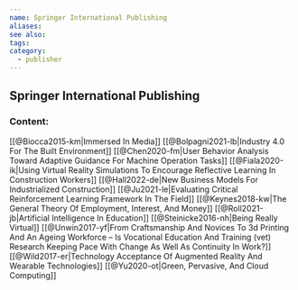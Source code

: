 ```yaml
---
name: Springer International Publishing
aliases:
see also:
tags:
category:
  - publisher
---
```


## Springer International Publishing

### Content:
[[@Biocca2015-km|Immersed In Media]]
[[@Bolpagni2021-lb|Industry 4.0 For The Built Environment]]
[[@Chen2020-fm|User Behavior Analysis Toward Adaptive Guidance For Machine Operation Tasks]]
[[@Fiala2020-ik|Using Virtual Reality Simulations To Encourage Reflective Learning In Construction Workers]]
[[@Hall2022-de|New Business Models For Industrialized Construction]]
[[@Ju2021-le|Evaluating Critical Reinforcement Learning Framework In The Field]]
[[@Keynes2018-kw|The General Theory Of Employment, Interest, And Money]]
[[@Roll2021-jb|Artificial Intelligence In Education]]
[[@Steinicke2016-nh|Being Really Virtual]]
[[@Unwin2017-yf|From Craftsmanship And Novices To 3d Printing And An Ageing Workforce – Is Vocational Education And Training (vet) Research Keeping Pace With Change As Well As Continuity In Work?]]
[[@Wild2017-er|Technology Acceptance Of Augmented Reality And Wearable Technologies]]
[[@Yu2020-ot|Green, Pervasive, And Cloud Computing]]